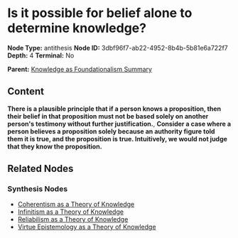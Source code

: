 # Is it possible for belief alone to determine knowledge?

**Node Type:** antithesis
**Node ID:** 3dbf96f7-ab22-4952-8b4b-5b81e6a722f7
**Depth:** 4
**Terminal:** No

**Parent:** [Knowledge as Foundationalism Summary](knowledge-as-foundationalism-summary-synthesis-dc388349-74ae-48c0-9a7d-a4c8433d6924.md)

## Content

**There is a plausible principle that if a person knows a proposition, then their belief in that proposition must not be based solely on another person's testimony without further justification.**, **Consider a case where a person believes a proposition solely because an authority figure told them it is true, and the proposition is true. Intuitively, we would not judge that they know the proposition.**

## Related Nodes

### Synthesis Nodes

- [Coherentism as a Theory of Knowledge](coherentism-as-a-theory-of-knowledge-synthesis-1ac025b2-281e-4db5-aae9-f2a338c71ed8.md)
- [Infinitism as a Theory of Knowledge](infinitism-as-a-theory-of-knowledge-synthesis-aa7af81f-1c59-483e-a349-6eac32c0d2b6.md)
- [Reliabilism as a Theory of Knowledge](reliabilism-as-a-theory-of-knowledge-synthesis-6b9f83a5-a3b9-44e4-ad8c-327e1c1f27b0.md)
- [Virtue Epistemology as a Theory of Knowledge](virtue-epistemology-as-a-theory-of-knowledge-synthesis-37ecd45f-fb4c-4e99-849d-368d51c2ecca.md)
